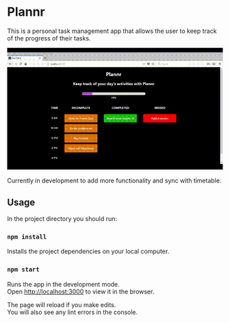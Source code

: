 # Plannr

This is a personal task management app that allows the user to keep track of the progress of their tasks.

![](documents/plannrgif.gif)

Currently in development to add more functionality and sync with timetable.


## Usage

In the project directory you should run:

### `npm install`

Installs the project dependencies on your local computer.

### `npm start`

Runs the app in the development mode.<br>
Open [http://localhost:3000](http://localhost:3000) to view it in the browser.

The page will reload if you make edits.<br>
You will also see any lint errors in the console.
